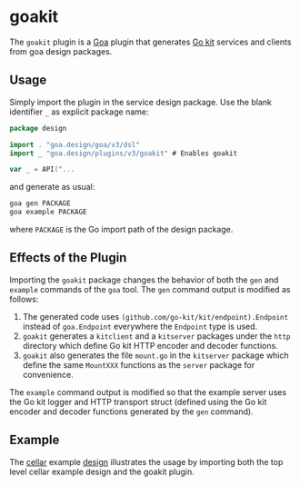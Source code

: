 # goakit

The `goakit` plugin is a [Goa](https://github.com/goadesign/goa/tree/v3) plugin that generates
[Go kit](https://github.com/go-kit/kit) services and clients from goa design packages.

## Usage

Simply import the plugin in the service design package. Use the blank identifier `_` as explicit
package name:

```go
package design

import . "goa.design/goa/v3/dsl"
import _ "goa.design/plugins/v3/goakit" # Enables goakit

var _ = API("...
```

and generate as usual:

```bash
goa gen PACKAGE
goa example PACKAGE
```

where `PACKAGE` is the Go import path of the design package.

## Effects of the Plugin

Importing the `goakit` package changes the behavior of both the `gen` and `example` commands of the
`goa` tool. The `gen` command output is modified as follows:

1. The generated code uses `(github.com/go-kit/kit/endpoint).Endpoint` instead of `goa.Endpoint`
   everywhere the `Endpoint` type is used.
2. `goakit` generates a `kitclient` and a `kitserver` packages under the `http` directory which
   define Go kit HTTP encoder and decoder functions.
3. `goakit` also generates the file `mount.go` in the `kitserver` package which define the same
   `MountXXX` functions as the `server` package for convenience.

The `example` command output is modified so that the example server uses the Go kit logger and HTTP
transport struct (defined using the Go kit encoder and decoder functions generated by the `gen`
command).

## Example

The [cellar](https://github.com/goadesign/plugins/tree/master/goakit/examples/cellar)
example
[design](https://github.com/goa.design/plugins/tree/master/goakit/examples/cellar/design/design.go)
illustrates the usage by importing both the top level cellar example design and
the goakit plugin.
